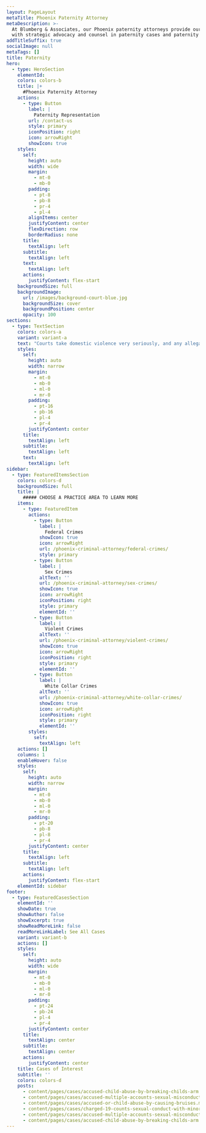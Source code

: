 ```yaml
---
layout: PageLayout
metaTitle: Phoenix Paternity Attorney
metaDescription: >-
  At Blumberg & Associates, our Phoenix paternity attorneys provide our clients
  with strategic advocacy and counsel in paternity cases and paternity disputes.
addTitleSuffix: true
socialImage: null
metaTags: []
title: Paternity
hero:
  - type: HeroSection
    elementId:
    colors: colors-b
    title: |+
      #Phoenix Paternity Attorney
    actions:
      - type: Button
        label: |
          Paternity Representation
        url: /contact-us
        style: primary
        iconPosition: right
        icon: arrowRight
        showIcon: true
    styles:
      self:
        height: auto
        width: wide
        margin:
          - mt-0
          - mb-0
        padding:
          - pt-8
          - pb-8
          - pr-4
          - pl-4
        alignItems: center
        justifyContent: center
        flexDirection: row
        borderRadius: none
      title:
        textAlign: left
      subtitle:
        textAlign: left
      text:
        textAlign: left
      actions:
        justifyContent: flex-start
    backgroundSize: full
    backgroundImage:
      url: /images/background-court-blue.jpg
      backgroundSize: cover
      backgroundPosition: center
      opacity: 100
sections:
  - type: TextSection
    colors: colors-a
    variant: variant-a
    text: "Courts take domestic violence very seriously, and any allegation can seriously affect the rights of the accused. If you are seeking protection against domestic violence or abuse, you can obtain a restraining order or order of protection for you and your children. At Blumberg & Associates, our\_**Phoenix paternity attorneys**\_represent parties seeking protection and individuals needing defense in domestic violence cases.\n\nWe can protect your security and your rights in domestic violence or domestic abuse cases. Contact us for an immediate consultation.\n\nTaking immediate action can preserve your security and affect the outcome of your case.\n\n## DOMESTIC VIOLENCE AND DIVORCE\n\nSpousal abuse includes emotional abuse, verbal abuse and threats, and may lead to marriage dissolution or legal separation. If you are a victim, you can protect your rights through the legal process with an order of protection or a restraining order. If you are the alleged abuser, a conviction could affect your rights to custody and property. Our attorneys are experienced in protecting the rights of victims and alleged abusers.\n\n## RESTRAINING ORDERS AND ORDERS FOR PROTECTION\n\nIf the judge deems abuse a valid claim, the order is issued even if the other side is not present. The order goes into effect once it is served on the other party. The order is in effect for one year after it is served.\n\nYou have the right to contest a restraining order anytime within that year after it is served on you.\n\nYou have the right to a hearing within 10 days of request to contest the order. If the other side doesn’t show up, it gets thrown out. Contact us to protect your rights involving orders for protection.\n\n## CHILD ABUSE AND CHILD CUSTODY\n\nIf your child has suffered emotional abuse, physical abuse or sexual abuse, we can help you obtain a restraining order or take necessary action to limit the rights of the abuser in your case. If you are seeking a divorce in a child abuse case, we can also address concurrent issues involving custody, and parenting time.\n\n## PROTECTION FOR VICTIMS OF ABUSE\n\nOur family law attorneys understand that you and your family are facing a very difficult time. We understand that leaving an abuser is very emotional and that you are seeking protection out of necessity. We provide our clients with the sound counsel and support they need and the aggressive advocacy that gets results in court.\n\nContact Blumberg & Associates for a consultation with an experienced Phoenix, Arizona, family law and parenting time lawyer – evening and weekend hours by appointment.\n"
    styles:
      self:
        height: auto
        width: narrow
        margin:
          - mt-0
          - mb-0
          - ml-0
          - mr-0
        padding:
          - pt-16
          - pb-16
          - pl-4
          - pr-4
        justifyContent: center
      title:
        textAlign: left
      subtitle:
        textAlign: left
      text:
        textAlign: left
sidebar:
  - type: FeaturedItemsSection
    colors: colors-d
    backgroundSize: full
    title: |
      ##### CHOOSE A PRACTICE AREA TO LEARN MORE
    items:
      - type: FeaturedItem
        actions:
          - type: Button
            label: |
              Federal Crimes
            showIcon: true
            icon: arrowRight
            url: /phoenix-criminal-attorney/federal-crimes/
            style: primary
          - type: Button
            label: |
              Sex Crimes
            altText: ''
            url: /phoenix-criminal-attorney/sex-crimes/
            showIcon: true
            icon: arrowRight
            iconPosition: right
            style: primary
            elementId: ''
          - type: Button
            label: |
              Violent Crimes
            altText: ''
            url: /phoenix-criminal-attorney/violent-crimes/
            showIcon: true
            icon: arrowRight
            iconPosition: right
            style: primary
            elementId: ''
          - type: Button
            label: |
              White Collar Crimes
            altText: ''
            url: /phoenix-criminal-attorney/white-collar-crimes/
            showIcon: true
            icon: arrowRight
            iconPosition: right
            style: primary
            elementId: ''
        styles:
          self:
            textAlign: left
    actions: []
    columns: 1
    enableHover: false
    styles:
      self:
        height: auto
        width: narrow
        margin:
          - mt-0
          - mb-0
          - ml-0
          - mr-0
        padding:
          - pt-20
          - pb-8
          - pl-8
          - pr-4
        justifyContent: center
      title:
        textAlign: left
      subtitle:
        textAlign: left
      actions:
        justifyContent: flex-start
    elementId: sidebar
footer:
  - type: FeaturedCasesSection
    elementId: ''
    showDate: true
    showAuthor: false
    showExcerpt: true
    showReadMoreLink: false
    readMoreLinkLabel: See All Cases
    variant: variant-b
    actions: []
    styles:
      self:
        height: auto
        width: wide
        margin:
          - mt-0
          - mb-0
          - ml-0
          - mr-0
        padding:
          - pt-24
          - pb-24
          - pl-4
          - pr-4
        justifyContent: center
      title:
        textAlign: center
      subtitle:
        textAlign: center
      actions:
        justifyContent: center
    title: Cases of Interest
    subtitle: ''
    colors: colors-d
    posts:
      - content/pages/cases/accused-child-abuse-by-breaking-childs-arm.md
      - content/pages/cases/accused-multiple-accounts-sexual-misconduct.md
      - content/pages/cases/accused-or-child-abuse-by-causing-bruises.md
      - content/pages/cases/charged-19-counts-sexual-conduct-with-minor.md
      - content/pages/cases/accused-multiple-accounts-sexual-misconduct.md
      - content/pages/cases/accused-child-abuse-by-breaking-childs-arm.md
---
```


